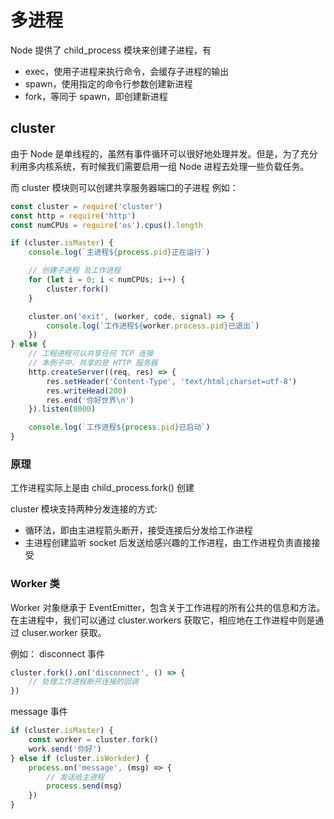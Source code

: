 # 多进程

Node 提供了 child_process 模块来创建子进程，有
- exec，使用子进程来执行命令，会缓存子进程的输出
- spawn，使用指定的命令行参数创建新进程
- fork，等同于 spawn，即创建新进程


## cluster

由于 Node 是单线程的，虽然有事件循环可以很好地处理并发。但是，为了充分利用多内核系统，有时候我们需要启用一组 Node 进程去处理一些负载任务。

而 cluster 模块则可以创建共享服务器端口的子进程
例如：
```javascript
const cluster = require('cluster')
const http = require('http')
const numCPUs = require('os').cpus().length

if (cluster.isMaster) {
	console.log(`主进程${process.pid}正在运行`)

	// 创建子进程 及工作进程
	for (let i = 0; i < numCPUs; i++) {
		cluster.fork()
	}

	cluster.on('exit', (worker, code, signal) => {
		console.log(`工作进程${worker.process.pid}已退出`)
	})
} else {
	// 工程进程可以共享任何 TCP 连接
	// 本例子中，共享的是 HTTP 服务器
	http.createServer((req, res) => {
		res.setHeader('Content-Type', 'text/html;charset=utf-8')
		res.writeHead(200)
		res.end('你好世界\n')
	}).listen(8000)

	console.log(`工作进程${process.pid}已启动`)
}
```

### 原理

工作进程实际上是由 child_process.fork() 创建

cluster 模块支持两种分发连接的方式:
- 循环法，即由主进程箭头断开，接受连接后分发给工作进程
- 主进程创建监听 socket 后发送给感兴趣的工作进程，由工作进程负责直接接受

### Worker 类

Worker 对象继承于 EventEmitter，包含关于工作进程的所有公共的信息和方法。在主进程中，我们可以通过 cluster.workers 获取它，相应地在工作进程中则是通过 cluser.worker 获取。

例如：
disconnect 事件
```javascript
cluster.fork().on('disconnect', () => {
	// 处理工作进程断开连接的回调
})
```

message 事件
```javascript
if (cluster.isMaster) {
	const worker = cluster.fork()
	work.send('你好')
} else if (cluster.isWorkder) {
	process.on('message', (msg) => {
		// 发送给主进程
		process.send(msg)
	})
}
```


